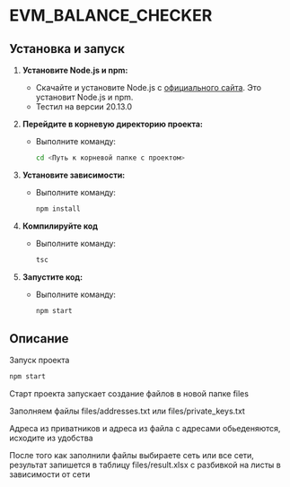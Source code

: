 # EVM_BALANCE_CHECKER

## Установка и запуск

1. **Установите Node.js и npm:**
   - Скачайте и установите Node.js с [официального сайта](https://nodejs.org/). Это установит Node.js и npm.
   - Тестил на версии 20.13.0

2. **Перейдите в корневую директорию проекта:**
   - Выполните команду:
     ```bash
     cd <Путь к корневой папке с проектом>
     ```

3. **Установите зависимости:**
   - Выполните команду:
     ```bash
     npm install
     ```


4. **Компилируйте код**
   - Выполните команду:
     ```bash
     tsc
     ```

5. **Запустите код:**
   - Выполните команду:
     ```bash
     npm start
     ```

## Описание

Запуск проекта

```bash
npm start
```

Старт проекта запускает создание файлов в новой папке files

Заполняем файлы
files/addresses.txt или files/private_keys.txt

Адреса из приватников и адреса из файла с адресами обьеденяются, исходите из удобства

После того как заполнили файлы выбираете сеть или все сети, результат запишется в таблицу files/result.xlsx с разбивкой 
на листы в зависимости от сети